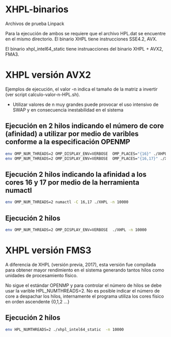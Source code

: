 # XHPL-binarios
Archivos de prueba Linpack

Para la ejecución de ambos se requiere que el archivo HPL.dat se encuentre en el mismo directorio.
El binario XHPL tiene instrucciones SSE4.2, AVX.

El binario xhpl_intel64_static tiene instruacciones del binario XHPL + AVX2,  FMA3.

# XHPL versión  AVX2
Ejemplos de ejecución, el valor -n  indica el tamaño de la matriz a invertir (ver script calculo-valor-n-HPL.sh).
* Utilizar valores de n muy grandes puede provocar el uso intensivo de SWAP y en consecuencia inestabilidad en el sistema

## Ejecución en 2 hilos indicando el número de core (afinidad) a utilizar por medio de varibles conforme a la especificación OPENMP
~~~bash
env OMP_NUM_THREADS=2 OMP_DISPLAY_ENV=VERBOSE  OMP_PLACES="{16}" ./XHPL -n 10000
env OMP_NUM_THREADS=2 OMP_DISPLAY_ENV=VERBOSE  OMP_PLACES="{16,17}" ./XHPL -n 10000
~~~ 

## Ejecución 2 hilos indicando la afinidad a los cores 16 y 17 por medio de la herramienta numactl
~~~bash
env OMP_NUM_THREADS=2 numactl -C 16,17 ./XHPL -n 10000
~~~

## Ejecución 2 hilos 
~~~bash
env OMP_NUM_THREADS=2 OMP_DISPLAY_ENV=VERBOSE  ./XHPL -n 10000
~~~

# XHPL versión FMS3
A diferencia de XHPL (versión previa, 2017), esta versión fue compilada para obtener mayor 
rendimiento en el sistema generando tantos hilos como unidades de procesamiento físico.

No sigue el estándar OPENMP y para controlar el número de hilos se debe usar la varible HPL_NUMTHREADS=2.
No es posible indicar el número de core a despachar los hilos, internamente el programa utiliza
los cores físico en orden ascendente {0,1,2 ...}

## Ejecución 2 hilos 
~~~bash
env HPL_NUMTHREADS=2 ./xhpl_intel64_static  -n 10000
~~~

